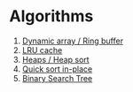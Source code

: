 # Algorithms

1. [Dynamic array / Ring buffer][Project 1]
2. [LRU cache][Project 2]
3. [Heaps / Heap sort][Project 3]
4. [Quick sort in-place][Project 4]
5. [Binary Search Tree][Project 5]

[Project 1]: ./DynamicArray_RingBuffer
[Project 2]: ./LRUCache
[Project 3]: ./HeapSort
[Project 4]: ./QuickSortInPlace
[Project 5]: ./BinarySearchTree
